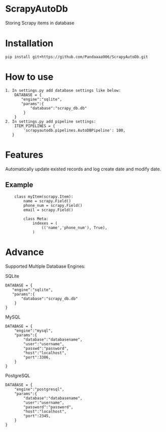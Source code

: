 ScrapyAutoDb
============
Storing Scrapy items in database

Installation
============
    pip install git+https://github.com/Pandaaaa906/ScrapyAutoDb.git

How to use
======
	1. In settings.py add database settings like below:
        DATABASE = {
           "engine":"sqlite",
           "params":{
               "database":"scrapy_db.db"
            }
        }
	2. In settings.py add pipeline settings:
	    ITEM_PIPELINES = {
	    	'scrapyautodb.pipelines.AutoDBPipeline': 100,
       }
Features
======
Automatically update existed records and log create date and modify date.

Example
-------
        class myItem(scrapy.Item):
            name = scrapy.Field()
            phone_num = scrapy.Field()
            email = scrapy.Field()

            class Meta:
                indexes = (
                    (('name','phone_num'), True),
                )
Advance
=======
Supported Multiple Database Engines:

SQLite

    DATABASE = {
       "engine":"sqlite",
       "params":{
           "database":"scrapy_db.db"
        }
    }

MySQL

    DATABASE = {
        "engine":"mysql",
        "params":{
            "database":"databasename",
            "user":"username",
            "passwd":"password",
            "host":"localhost",
            "port":3306,
        }
    }

PostgreSQL

    DATABASE = {
        "engine":"postgresql",
        "params":{
            "database":"databasename",
            "user":"username",
            "password":"password",
            "host":"localhost",
            "port":2345,
        }
    }